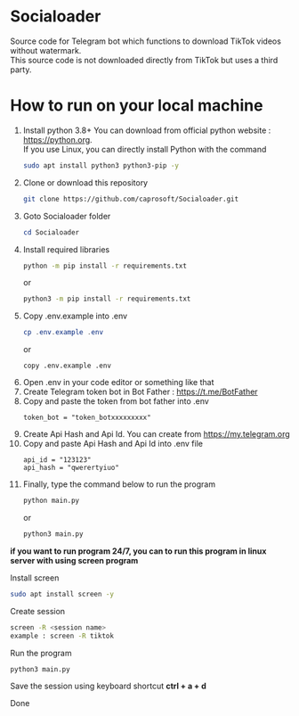 # Socialoader 

Source code for Telegram bot which functions to download TikTok videos without watermark.<br/>
This source code is not downloaded directly from TikTok but uses a third party.

# How to run on your local machine

1. Install python 3.8+
   You can download from official python website : https://python.org. <br />
   If you use Linux, you can directly install Python with the command
   ```bash
   sudo apt install python3 python3-pip -y
   ```
2. Clone or download this repository
   ```bash
   git clone https://github.com/caprosoft/Socialoader.git
   ```
3. Goto Socialoader folder<br/>
   ```powershell
   cd Socialoader
   ```
4. Install required libraries <br />
   ```bash
   python -m pip install -r requirements.txt
   ```
   or
   ```bash
   python3 -m pip install -r requirements.txt
   ```
5. Copy .env.example into .env
   ```powershell
   cp .env.example .env
   ```
   or
   ```
   copy .env.example .env
   ```
6. Open .env in your code editor or something like that
7. Create Telegram token bot in Bot Father : https://t.me/BotFather
8. Copy and paste the token from bot father into .env
   ```env
   token_bot = "token_botxxxxxxxxx"
   ```
9. Create Api Hash and Api Id. You can create from https://my.telegram.org
10. Copy and paste Api Hash and Api Id into .env file
    ```env
    api_id = "123123"
    api_hash = "qwerertyiuo"
    ```
11. Finally, type the command below to run the program
    ```bash
    python main.py
    ```
    or
    ```bash
    python3 main.py
    ```
**if you want to run program 24/7, you can to run this program in linux server with using screen program**

Install screen
```bash
sudo apt install screen -y
```
Create session
```bash
screen -R <session name>
example : screen -R tiktok
```
Run the program 
```bash
python3 main.py
```
Save the session using keyboard shortcut **ctrl + a + d**

Done